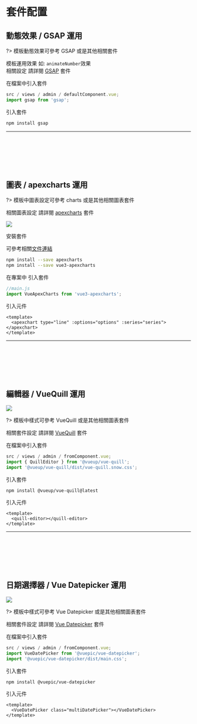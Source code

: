# 套件配置

## 動態效果 / GSAP 運用

?> 模板動態效果可參考 GSAP 或是其他相關套件 <br/>

模板運用效果 如: `animateNumber`效果 <br/>
相關設定 請詳閱 [GSAP](https://gsap.com/) 套件

在檔案中引入套件

```javascript
src / views / admin / defaultComponent.vue;
import gsap from 'gsap';
```

引入套件

```bash
npm install gsap
```

<hr style="margin-bottom:8rem;"/>

## 圖表 / apexcharts 運用

?> 模板中圖表設定可參考 charts 或是其他相關圖表套件

相關圖表設定 請詳閱 [apexcharts](https://apexcharts.com/vue-chart-demos/) 套件

<img  src="doc_img/img_chart.png"></img>

安裝套件

可參考相關[文件連結](https://apexcharts.com/docs/vue-charts/)

```bash
npm install --save apexcharts
npm install --save vue3-apexcharts
```

在專案中 引入套件

```javascript
//main.js
import VueApexCharts from 'vue3-apexcharts';
```

引入元件

```vue
<template>
  <apexchart type="line" :options="options" :series="series"></apexchart>
</template>
```

<hr style="margin-bottom:8rem;"/>

## 編輯器 / VueQuill 運用

<img style="max-width:860px;" src="doc_img/img_editor.png"></img>

?> 模板中樣式可參考 VueQuill 或是其他相關圖表套件

相關套件設定 請詳閱 [VueQuill](https://vueup.github.io/vue-quill/) 套件

在檔案中引入套件

```javascript
src / views / admin / fromComponent.vue;
import { QuillEditor } from '@vueup/vue-quill';
import '@vueup/vue-quill/dist/vue-quill.snow.css';
```

引入套件

```bash
npm install @vueup/vue-quill@latest
```

引入元件

```vue
<template>
  <quill-editor></quill-editor>
</template>
```

<hr style="margin-bottom:8rem;"/>

## 日期選擇器 / Vue Datepicker 運用

<img style="max-width:600px;" src="doc_img/img_datepicker.png"></img>

?> 模板中樣式可參考 Vue Datepicker 或是其他相關圖表套件

相關套件設定 請詳閱 [Vue Datepicker](https://vue3datepicker.com/props/modes/) 套件

在檔案中引入套件

```javascript
src / views / admin / fromComponent.vue;
import VueDatePicker from '@vuepic/vue-datepicker';
import '@vuepic/vue-datepicker/dist/main.css';
```

引入套件

```bash
npm install @vuepic/vue-datepicker
```

引入元件

```vue
<template>
  <VueDatePicker class="multiDatePicker"></VueDatePicker>
</template>
```
